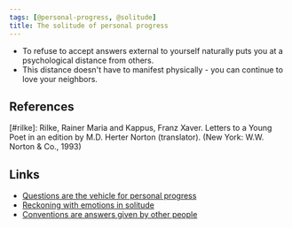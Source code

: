 ```yaml
---
tags: [@personal-progress, @solitude]
title: The solitude of personal progress
---
```


- To refuse to accept answers external to yourself naturally puts you at a psychological distance from others.
- This distance doesn't have to manifest physically - you can continue to love your neighbors.

## References

[#rilke]: Rilke, Rainer Maria and Kappus, Franz Xaver. Letters to a Young Poet in an edition by M.D. Herter Norton (translator). (New York: W.W. Norton & Co., 1993)

## Links

- [Questions are the vehicle for personal progress](202003261859.md)
- [Reckoning with emotions in solitude](202003262007.md)
- [Conventions are answers given by other people](202003262055.md)
